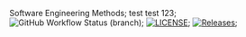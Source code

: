 Software Engineering Methods;
test test 123;
![GitHub Workflow Status (branch)](https://img.shields.io/github/actions/workflow/status/40399974/sem/main.yml?branch=master);
[![LICENSE](https://img.shields.io/github/license/<github-username>/sem.svg?style=flat-square)](https://github.com/40399974/sem/blob/main/LICENSE-Apache_2.0-green);
[![Releases](https://img.shields.io/github/release/<github-username>/sem/all.svg?style=flat-square)](https://github.com/40399974/sem/releases-No_Releases-orange);